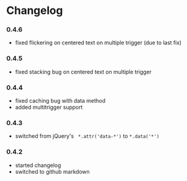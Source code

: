 # Changelog

### 0.4.6

  * fixed flickering on centered text on multiple trigger (due to last fix)

### 0.4.5

  * fixed stacking bug on centered text on multiple trigger

### 0.4.4

  * fixed caching bug with data method
  * added multitrigger support

### 0.4.3

  * switched from jQuery's ` *.attr('data-*')` to `*.data('*')`

### 0.4.2

  * started changelog
  * switched to github markdown
